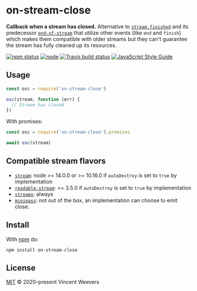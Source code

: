 # on-stream-close

**Callback when a stream has closed.** Alternative to [`stream.finished`](https://nodejs.org/api/stream.html#stream_stream_finished_stream_options_callback) and its predecessor [`end-of-stream`](https://github.com/mafintosh/end-of-stream) that utilize other events (like `end` and `finish`) which makes them compatible with older streams but they can't guarantee the stream has fully cleaned up its resources.

[![npm status](http://img.shields.io/npm/v/on-stream-close.svg)](https://www.npmjs.org/package/on-stream-close)
[![node](https://img.shields.io/node/v/on-stream-close.svg)](https://www.npmjs.org/package/on-stream-close)
[![Travis build status](https://img.shields.io/travis/com/vweevers/on-stream-close.svg?label=travis)](http://travis-ci.com/vweevers/on-stream-close)
[![JavaScript Style Guide](https://img.shields.io/badge/code_style-standard-brightgreen.svg)](https://standardjs.com)

## Usage

```js
const osc = require('on-stream-close')

osc(stream, function (err) {
  // Stream has closed
})
```

With promises:

```js
const osc = require('on-stream-close').promises

await osc(stream)
```

## Compatible stream flavors

- [`stream`](https://nodejs.org/api/stream.html): node >= 14.0.0 or >= 10.16.0 if `autoDestroy` is set to `true` by implementation
- [`readable-stream`](https://github.com/nodejs/readable-stream): >= 3.5.0 if `autoDestroy` is set to `true` by implementation
- [`streamx`](https://github.com/mafintosh/streamx): always
- [`minipass`](https://github.com/isaacs/minipass): not out of the box, an implementation can choose to emit close.

## Install

With [npm](https://npmjs.org) do:

```
npm install on-stream-close
```

## License

[MIT](LICENSE.md) © 2020-present Vincent Weevers
